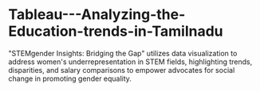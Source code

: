 # Tableau---Analyzing-the-Education-trends-in-Tamilnadu
"STEMgender Insights: Bridging the Gap" utilizes data visualization to address women's underrepresentation in STEM fields, highlighting trends, disparities, and salary comparisons to empower advocates for social change in promoting gender equality.
